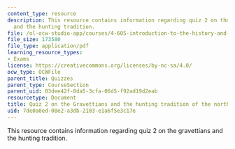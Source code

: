 ```yaml
---
content_type: resource
description: This resource contains information regarding quiz 2 on the gravettians
  and the hunting tradition.
file: /ol-ocw-studio-app/courses/4-605-introduction-to-the-history-and-theory-of-architecture-spring-2012/7de0a0ed08e2a3db2103e1a6f5e3c17e_MIT4_605S12_quiz02.pdf
file_size: 173580
file_type: application/pdf
learning_resource_types:
- Exams
license: https://creativecommons.org/licenses/by-nc-sa/4.0/
ocw_type: OCWFile
parent_title: Quizzes
parent_type: CourseSection
parent_uid: 03dee42f-8da5-3cfa-06d5-f92ad19d2eab
resourcetype: Document
title: Quiz 2 on the Gravettians and the hunting tradition of the north
uid: 7de0a0ed-08e2-a3db-2103-e1a6f5e3c17e
---
```

This resource contains information regarding quiz 2 on the gravettians and the hunting tradition.